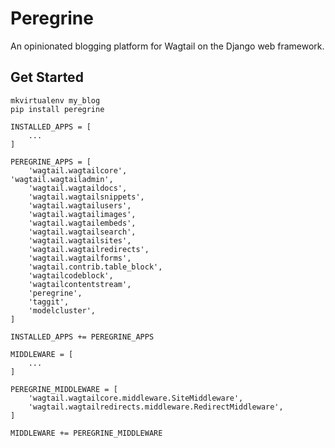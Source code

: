 # Peregrine

An opinionated blogging platform for Wagtail on the Django web framework.

## Get Started

    mkvirtualenv my_blog
    pip install peregrine

    INSTALLED_APPS = [
        ...
    ]

    PEREGRINE_APPS = [
        'wagtail.wagtailcore',
	'wagtail.wagtailadmin',
    	'wagtail.wagtaildocs',
    	'wagtail.wagtailsnippets',
    	'wagtail.wagtailusers',
    	'wagtail.wagtailimages',
    	'wagtail.wagtailembeds',
    	'wagtail.wagtailsearch',
    	'wagtail.wagtailsites',
    	'wagtail.wagtailredirects',
    	'wagtail.wagtailforms',
    	'wagtail.contrib.table_block',
        'wagtailcodeblock',
        'wagtailcontentstream',
        'peregrine',
        'taggit',
        'modelcluster',
    ]

    INSTALLED_APPS += PEREGRINE_APPS

    MIDDLEWARE = [
        ...
    ]

    PEREGRINE_MIDDLEWARE = [
        'wagtail.wagtailcore.middleware.SiteMiddleware',
        'wagtail.wagtailredirects.middleware.RedirectMiddleware',
    ]

    MIDDLEWARE += PEREGRINE_MIDDLEWARE
